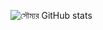 ![সৌম্যর GitHub stats](https://github-readme-stats.vercel.app/api?username=soumyaDghosh&show_icons=true&border_radius=25&theme=monokai)
